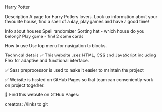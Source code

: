 Harry Potter

Description
A page for Harry Potters lovers. Look up information about your favourite house, find a spell of a day, play games and have a good time!

Info about houses
Spell randomizer
Sorting hat - which house do you belong?
Play game - find 2 same cards

How to use
Use top menu for navigation to blocks.


Technical details
✅ This website uses HTML, CSS and JavaScript including Flex for adaptive and functional interface.

✅ Sass preprocessor is used to make it easier to maintain the project.

✅ Website is hosted on GitHub Pages so that team can conveniently work on project together.

🔗 Find this website on GitHub Pages:

creators: //links to git
